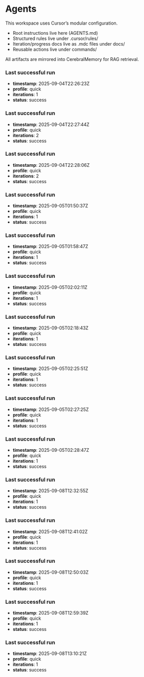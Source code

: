 # Agents

This workspace uses Cursor’s modular configuration.

- Root instructions live here (AGENTS.md)
- Structured rules live under .cursor/rules/
- Iteration/progress docs live as .mdc files under docs/
- Reusable actions live under commands/

All artifacts are mirrored into CerebralMemory for RAG retrieval.

### Last successful run
- **timestamp**: 2025-09-04T22:26:23Z
- **profile**: quick
- **iterations**: 1
- **status**: success

### Last successful run
- **timestamp**: 2025-09-04T22:27:44Z
- **profile**: quick
- **iterations**: 2
- **status**: success

### Last successful run
- **timestamp**: 2025-09-04T22:28:06Z
- **profile**: quick
- **iterations**: 2
- **status**: success

### Last successful run
- **timestamp**: 2025-09-05T01:50:37Z
- **profile**: quick
- **iterations**: 1
- **status**: success

### Last successful run
- **timestamp**: 2025-09-05T01:58:47Z
- **profile**: quick
- **iterations**: 1
- **status**: success

### Last successful run
- **timestamp**: 2025-09-05T02:02:11Z
- **profile**: quick
- **iterations**: 1
- **status**: success

### Last successful run
- **timestamp**: 2025-09-05T02:18:43Z
- **profile**: quick
- **iterations**: 1
- **status**: success

### Last successful run
- **timestamp**: 2025-09-05T02:25:51Z
- **profile**: quick
- **iterations**: 1
- **status**: success

### Last successful run
- **timestamp**: 2025-09-05T02:27:25Z
- **profile**: quick
- **iterations**: 1
- **status**: success

### Last successful run
- **timestamp**: 2025-09-05T02:28:47Z
- **profile**: quick
- **iterations**: 1
- **status**: success

### Last successful run
- **timestamp**: 2025-09-08T12:32:55Z
- **profile**: quick
- **iterations**: 1
- **status**: success

### Last successful run
- **timestamp**: 2025-09-08T12:41:02Z
- **profile**: quick
- **iterations**: 1
- **status**: success

### Last successful run
- **timestamp**: 2025-09-08T12:50:03Z
- **profile**: quick
- **iterations**: 1
- **status**: success

### Last successful run
- **timestamp**: 2025-09-08T12:59:39Z
- **profile**: quick
- **iterations**: 1
- **status**: success

### Last successful run
- **timestamp**: 2025-09-08T13:10:21Z
- **profile**: quick
- **iterations**: 1
- **status**: success

